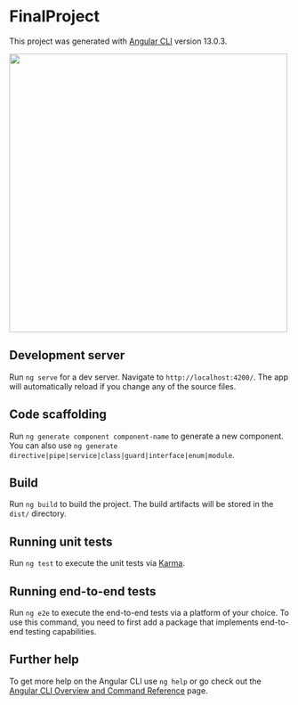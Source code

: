 # FinalProject

This project was generated with [Angular CLI](https://github.com/angular/angular-cli) version 13.0.3.

<p float="left">
<img src="https://github.com/AhmedAlazaizeh/I-AM-AN-INFLUENCER-Final-Project-/blob/c021d67b550f820f328b640430f426c7a3aad561/Screenshots/2.jpg" width="500">
</p>


## Development server

Run `ng serve` for a dev server. Navigate to `http://localhost:4200/`. The app will automatically reload if you change any of the source files.

## Code scaffolding

Run `ng generate component component-name` to generate a new component. You can also use `ng generate directive|pipe|service|class|guard|interface|enum|module`.

## Build

Run `ng build` to build the project. The build artifacts will be stored in the `dist/` directory.

## Running unit tests

Run `ng test` to execute the unit tests via [Karma](https://karma-runner.github.io).

## Running end-to-end tests

Run `ng e2e` to execute the end-to-end tests via a platform of your choice. To use this command, you need to first add a package that implements end-to-end testing capabilities.

## Further help

To get more help on the Angular CLI use `ng help` or go check out the [Angular CLI Overview and Command Reference](https://angular.io/cli) page.
